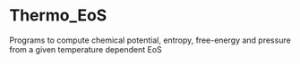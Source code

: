 # Thermo_EoS
Programs to compute chemical potential, entropy, free-energy and pressure from a given temperature dependent EoS
